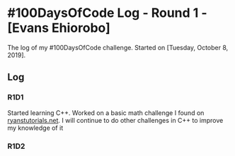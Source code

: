 # #100DaysOfCode Log - Round 1 - [Evans Ehiorobo]

The log of my #100DaysOfCode challenge. Started on [Tuesday, October 8, 2019].

## Log

### R1D1 
Started learning C++. Worked on a basic math challenge I found on [ryanstutorials.net](https://ryanstutorials.net/programming-challenges). I will continue to do other challenges in C++ to improve my knowledge of it

### R1D2
